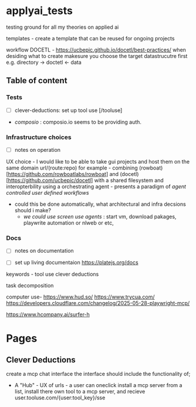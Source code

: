 # applyai_tests
testing ground for all my theories on applied ai 

templates - 
create a template that can be reused for ongoing projects 


workflow 
DOCETL - https://ucbepic.github.io/docetl/best-practices/
when desiding what to create makesure you choose the target datastrucutre first e.g. directory -> doctetl <- data

## Table of content

### Tests 

- [ ] clever-deductions: set up tool use [/tooluse]
- _composio_ : composio.io seems to be providing auth. 

### Infrastructure choices

- [ ] notes on operation

UX choice - 
I would like to be able to take gui projects and host them on the same domain url/(route:repo) 
for example - 
  combining (rowboat)[https://github.com/rowboatlabs/rowboat] and (docetl)[https://github.com/ucbepic/docetl]
  with a shared filesystem and interopterbility using a orchestrating agent - presents a paradigm of _agent controlled user defined workflows_ 
  - could this be done automatically, what architectural and infra decsions should i make?
      - _we could use screen use agents_ : start vm, download pakages, playwrite automation or nlweb or etc,


### Docs

- [ ] notes on documentation
- [ ] set up living documentaion https://platejs.org/docs


keywords -
tool use 
  clever deductions 

task decomposition 

computer use- 
https://www.hud.so/
https://www.trycua.com/
https://developers.cloudflare.com/changelog/2025-05-28-playwright-mcp/

https://www.hcompany.ai/surfer-h

# Pages 

## Clever Deductions

create a mcp chat interface 
the interface should include the functionality of;
- A "Hub" - UX of urls - a user can oneclick install a mcp server from a list, install there own tool to a mcp server, and recieve user.tooluse.com/{user:tool_key}/sse
